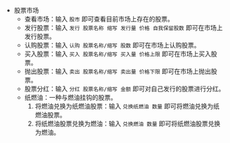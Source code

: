 - 股票市场
    - 查看市场：输入 `股市` 即可查看目前市场上存在的股票。
    - 发行股票：输入 `发行 股票名称 缩写 发行量 价格 自我保留股数` 即可在市场上发行股票。
    - 认购股票：输入 `认购 股票名称/缩写 股数` 即可在市场上认购股票。
    - 买入股票：输入 `买入 股票名称/缩写 买入量 价格上限` 即可在市场上买入股票。
    - 抛出股票：输入 `卖出 股票名称/缩写 卖出量 价格下限` 即可在市场上抛出股票。
    - 股票分红：输入 `分红 股票名称/缩写 金额` 即可对自己发行的股票进行分红。
    - 纸燃油：一种与燃油挂钩的股票。
        1. 将燃油兑换为纸燃油股票：输入 `兑换纸燃油 数量` 即可将燃油兑换为纸燃油股票。
        2. 将纸燃油股票兑换为燃油：输入 `兑换燃油 数量` 即可将纸燃油股票兑换为燃油。